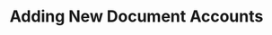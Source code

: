 ---
linktitle: Adding New Document Accounts
title: Adding New Document Accounts
sitemap:
  priority: 1.0
---